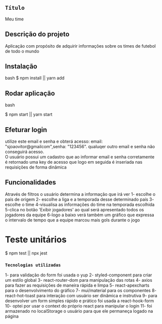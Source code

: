 ## `Título`
Meu time

## Descrição do projeto

Aplicação com propósito de adquirir informações sobre os times de futebol de todo o mundo



## Instalação

bash
$ npm install || yarn add



## Rodar aplicação
bash

$ npm start || yarn start

## Efeturar login
utilize este email e senha e obterá acesso: email: "sjoaovitor@gmailcom",senha: "123456".
qualuqer outro email e senha não conseguirá acesso.       
O usuário possui um cadastro que ao informar email e senha corretamente é retornado uma key de acesso que logo em seguida é inseriada nas requisições de forma dinâmica

## Funcionalidades

Através de filtros o usuário determina a informação que irá ver 
1- escolhe o país de origem
2- escolhe a liga e a temporada desse determinado país
3- escolhe o time
4-visualisa as informações do time na temporada escolhida
5-clica no botão 'Exibir jogadores' ao qual será apresentado todos os jogadores da equipe
6-logo a baixo verá também um gráfico que expressa o intervalo de tempo que a equipe marcou mais gols durante o jogo


# Teste unitários
$ npm test || npx jest

### `Tecnologias utilizadas`
1- para validação do form foi usada o yup
2- styled-component para criar um estilo global
3- react-router-dom para manipulação das rotas
4- axios para fazer as requisições de maneira rápida e limpa
5- react-apexcharts para o desenvolvimento do gráfico
7- mui/material para os componentes
8- react-hot-toast para interação com usuário ser dinâmica e instrutiva
9- para desenvolver um form simples rápido e prático foi usada a react-hook-form
10- optei por usar o context do próprio react para manipular o login
11- foi armazenado no localStorage o usuário para que ele permaneça logado na página










